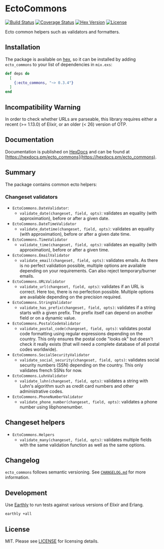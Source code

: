 # EctoCommons

[![Build Status](https://github.com/achedeuzot/ecto_commons/workflows/tests/badge.svg)](https://github.com/achedeuzot/ecto_commons/actions?query=workflow%3Atests+branch%3Amaster) [![Coverage Status](https://coveralls.io/repos/github/achedeuzot/ecto_commons/badge.svg?branch=master)](https://coveralls.io/github/achedeuzot/ecto_commons?branch=master) [![Hex Version](https://img.shields.io/hexpm/v/ecto_commons.svg)](https://hex.pm/packages/ecto_commons) [![License](http://img.shields.io/badge/license-MIT-brightgreen.svg)](http://opensource.org/licenses/MIT)

Ecto common helpers such as validators and formatters.

## Installation

The package is available on [hex](https://hex.pm/), so it can be installed
by adding `ecto_commons` to your list of dependencies in `mix.exs`:

```elixir
def deps do
  [
    {:ecto_commons, "~> 0.3.4"}
  ]
end
```

## Incompatibility Warning

In order to check whether URLs are parseable,
this library requires either a recent (>= 1.13.0) of Elixir,
or an older (< 26) version of OTP.

## Documentation

Documentation is published on [HexDocs](https://hexdocs.pm) and can
be found at [https://hexdocs.pm/ecto_commons](https://hexdocs.pm/ecto_commons).

## Summary

The package contains common ecto helpers:

### Changeset validators
  - `EctoCommons.DateValidator`:
    - `validate_date(changeset, field, opts)`: validates an equality (with
       approximation), before or after a given date.
  - `EctoCommons.DateTimeValidator`
    - `validate_datetime(changeset, field, opts)`: validates an equality (with
       approximation), before or after a given date time.
  - `EctoCommons.TimeValidator`
    - `validate_time(changeset, field, opts)`: validates an equality (with
       approximation), before or after a given time.
  - `EctoCommons.EmailValidator`
    - `validate_email(changeset, field, opts)`: validates emails. As there is no
      perfect validation possible, multiple options are available depending
      on your requirements. Can also reject temporary/burner emails.
  - `EctoCommons.URLValidator`
    - `validate_url(changeset, field, opts)`: validates if an URL is correct. Here
      too, there is no perfection possible. Multiple options are available
      depending on the precision required.
  - `EctoCommons.StringValidator`
    - `validate_has_prefix(changeset, field, opts)`: validates if a string starts
      with a given prefix. The prefix itself can depend on another field or
      on a dynamic value.
  - `EctoCommons.PostalCodeValidator`
    - `validate_postal_code(changeset, field, opts)`: validates postal code formatting
      using regular expressions depending on the country. This only ensures the postal
      code "looks ok" but doesn't check it really exists (that will need a complete
      database of all postal codes worldwide).
  - `EctoCommons.SocialSecurityValidator`
    - `validate_social_security(changeset, field, opts)`: validates social security
      numbers (SSN) depending on the country. This only validates french SSNs for now.
  - `EctoCommons.LuhnValidator`
    - `validate_luhn(changeset, field, opts)`: validates a string with Luhn's
      algorithm such as credit card numbers and other administrative codes.
  - `EctoCommons.PhoneNumberValidator`
    - `validate_phone_number(changeset, field, opts)`: validates a phone number
      using libphonenumber.

## Changeset helpers
 - `EctoCommons.Helpers`
   - `validate_many(changeset, field, opts)`: validates multiple fields with the same
     validation function as well as the same options.

## Changelog

`ecto_commons` follows semantic versioning. See [`CHANGELOG.md`](https://github.com/achedeuzot/ecto_commons/blob/master/CHANGELOG.md) for more information.

## Development

Use [Earthly](https://earthly.dev/) to run tests against various versions of Elixir and Erlang.

```sh
earthly +all
```

## License

MIT. Please see [LICENSE](https://github.com/achedeuzot/ecto_commons/blob/master/LICENSE) for licensing details.
